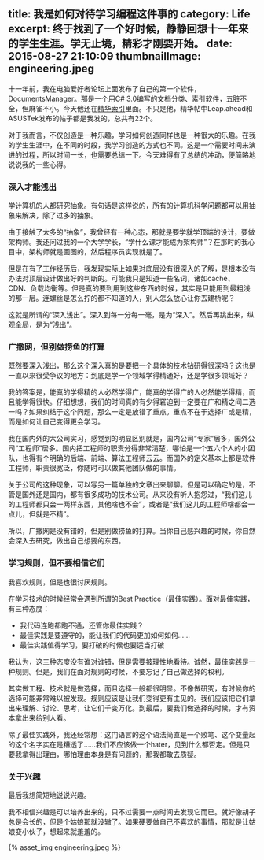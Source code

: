 title: 我是如何对待学习编程这件事的
category: Life
excerpt: 终于找到了一个好时候，静静回想十一年来的学生生涯。学无止境，精彩才刚要开始。
date: 2015-08-27 21:10:09
thumbnailImage: engineering.jpeg
---


十一年前，我在电脑爱好者论坛上面发布了自己的第一个软件，DocumentsManager。那是一个用C# 3.0编写的文档分类、索引软件，五脏不全，但麻雀不小。今天他还在[精华索引](http://bbs.cfan.com.cn/thread-688798-1-1.html)里面。不只是他，精华帖中Leap.ahead和ASUSTek发布的帖子都是我发的，总共有22个。

对于我而言，不仅创造是一种乐趣，学习如何创造同样也是一种很大的乐趣。在我的学生生涯中，在不同的时段，我学习创造的方式也不同。这是一个需要时间来演进的过程，所以时间一长，也需要总结一下。今天难得有了总结的冲动，便简略地说说我的一些心得。

### 深入才能浅出

学计算机的人都研究抽象。有句话是这样说的，所有的计算机科学问题都可以用抽象来解决，除了过多的抽象。

由于接触了太多的“抽象”，我曾经有一种心态，那就是要学就学顶端的设计，要做架构师。我还问过我的一个大学学长，“学什么课才能成为架构师”？在那时的我心目中，架构师就是画图的，然后程序员实现就是了。

但是在有了工作经历后，我发现实际上如果对底层没有很深入的了解，是根本没有办法对顶层设计做出好的判断的。可能我只是知道一些名词，诸如cache、CDN、负载均衡等。但是真的要到用到这些东西的时候，其实是只能用到最粗浅的那一层。连螺丝是怎么拧的都不知道的人，别人怎么放心让你去建桥呢？

这就是所谓的“深入浅出”。深入到每一分每一毫，是为“深入”。然后再跳出来，纵观全局，是为“浅出”。

### 广撒网，但别做捞鱼的打算

既然要深入浅出，那么这个深入真的是要把一个具体的技术钻研得很深吗？这也是一直以来很受争议的地方：到底是学一个领域学得精通好，还是学很多领域好？

我的答案是，能真的学得精的人必然学得广，能真的学得广的人必然能学得精，而且能学得很快。仔细想想，我们的时间真的有少得窘迫到一定要在广和精之间二选一吗？如果纠结于这个问题，那么一定是放错了重点。重点不在于选择广或是精，而是如何让自己变得更会学习。

我在国内外的大公司实习，感觉到的明显区别就是，国内公司“专家”居多，国外公司“工程师”居多。国内把工程师的职责分得非常清楚，哪怕是一个五六个人的小团队，也得有个明确的后端、前端、算法工程师云云。而国外的定义基本上都是软件工程师，职责很宽泛，你随时可以做其他团队做的事情。

关于公司的这种现象，可以写另一篇单独的文章出来聊聊。但是可以确定的是，不管是国外还是国内，都有很多成功的技术公司。从来没有听人抱怨过，“我们这儿的工程师都只会一两样东西，其他啥也不会”，或者是“我们这儿的工程师啥都会一点儿，但就是不精”。

所以，广撒网是没有错的，但是别做捞鱼的打算。当你自己感兴趣的时候，你自然会深入去研究，做出自己想要的东西。

### 学习规则，但不要相信它们

我喜欢规则，但是也很讨厌规则。

在学习技术的时候经常会遇到所谓的Best Practice（最佳实践）。面对最佳实践，有三种态度：

- 我代码连跑都跑不通，还管你最佳实践？
- 最佳实践是要遵守的，能让我们的代码更加如何如何……
- 最佳实践值得学习，要打破的时候也要适当打破

我认为，这三种态度没有谁对谁错，但是需要被理性地看待。诚然，最佳实践是一种规则。但是，我们在面对规则的时候，不要忘记了自己做选择的权利。

其实做工程、技术就是做选择，而且选择一般都很明显。不像做研究，有时候你的选择可能非常难以被发现。规则应该是让我们变得更有主见的。我们应该把它们拿出来理解、讨论、思考，让它们千变万化。到最后，要我们做选择的时候，才有资本拿出来给别人看。

除了最佳实践外，我还经常想：这门语言的这个语法简直是一个败笔、这个变量起的这个名字实在是糟透了……我们不应该做一个hater，见到什么都否定。但是只要我拿得出理由，哪怕理由本身是有问题的，那我都敢去质疑。

### 关于兴趣

最后我想简短地说说兴趣。

我不相信兴趣是可以培养出来的，只不过需要一点时间去发现它而已。就好像胡子总是会长的，但是个姑娘那就没辙了。如果硬要做自己不喜欢的事情，那就是让姑娘变小伙子，想起来就羞羞的。

{% asset_img engineering.jpeg %}